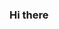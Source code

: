 ### Hi there

<!--
**Wasetica/Waseta** is a _special_ repository because its "README.md"

# Waseta

Bienvenido/a a mi portafolio de Github! Soy [Sebastián], un desarrollador apasionado por crear soluciones innovadoras y eficientes.

En mi portafolio encontrarás una muestra de mi trabajo y habilidades en el mundo de la programación. Aquí podrás encontrar proyectos personales y profesionales en los que he trabajado, tanto en equipo como en solitario, con diferentes tecnologías y lenguajes de programación.

Mi objetivo como desarrollador es no solo crear aplicaciones de calidad, sino también encontrar soluciones a problemas reales y hacer una contribución positiva en la comunidad de la tecnología.

Soy un apasionado por el aprendizaje continuo y siempre busco mejorar y mantenerme actualizado con las últimas tendencias y tecnologías. Me enorgullezco de ser un desarrollador versátil y adaptable, capaz de trabajar en diferentes entornos y proyectos.

Siéntete libre de explorar mi portafolio y no dudes en contactarme si tienes alguna pregunta o te gustaría discutir un posible proyecto conjunto. ¡Gracias por visitar mi perfil de Github!

My public profile
 ### Where to find me
 
 -[Linkedin](https://www.linkedin.com/in/sebastián-quintana-2a234b10b/)
